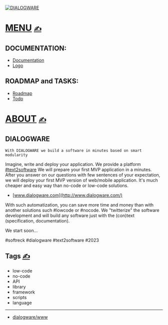 
[![DIALOGWARE](http://logo.dialogware.com/dialogware-2lines.png)](http://www.dialogware.com/)

# [MENU](https://github.com/dialogware/www/blob/main/DOCS/MENU.md)  [<span style='font-size:20px;'>&#x270D;</span>](https://github.com/dialogware/www/edit/main/DOCS/MENU.md)

## DOCUMENTATION:
+ [Documentation](http://docs.dialogware.com/)
+ [Logo](http://logo.dialogware.com/)

## ROADMAP and TASKS:
+ [Roadmap](http://roadmap.dialogware.com/)
+ [Todo](http://todo.dialogware.com/)


# [ABOUT](https://github.com/dialogware/www/blob/main/DOCS/ABOUT.md) [<span style='font-size:20px;'>&#x270D;</span>](https://github.com/dialogware/www/edit/main/DOCS/ABOUT.md)

## DIALOGWARE

    With DIALOGWARE we build a software in minutes based on smart modularity

Imagine, write and deploy your application.
We provide a platform [#text2software](https://www.text2software.com/)
We will prepare your first MVP application in a minutes.
After you answer on our questions with few sentences of your expectation, we will deploy your first MVP version of web/mobile application.
It's much cheaper and easy way than no-code or low-code solutions.

+ [www.dialogware.com](http://www.dialogware.com/)

With such automatization, you can save more time and money than with another solutions such #lowcode or #nocode.
We "twitterize" the software development and will build any software just with the (con)text (specification, documentation).



We start soon...

#softreck #dialogware #text2software #2023


## Tags [<span style='font-size:20px;'>&#x270D;</span>](https://github.com/dialogware/www/edit/main/DOCS/TAGS.md)


+ low-code 
+ no-code
+ API
+ library
+ framework 
+ scripts
+ language


---

+ [dialogware/www](https://github.com/dialogware/www)
